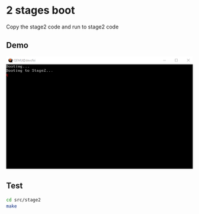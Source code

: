 # 2 stages boot


Copy the stage2 code and run to stage2 code


## Demo

![Demo](stage2.gif)


## Test

```bash
cd src/stage2
make
```
